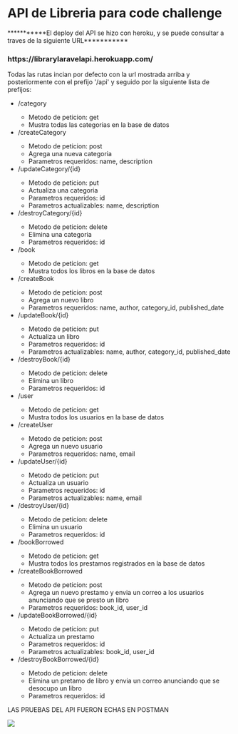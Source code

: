 <h1>API de Libreria para code challenge</h1>
<p>***********El deploy del API se hizo con heroku, y se puede consultar a traves de la siguiente URL***********</p>
<h3>https://librarylaravelapi.herokuapp.com/</h3>

<p>Todas las rutas incian por defecto con la url mostrada arriba y posteriormente con el prefijo '/api' y seguido por la siguiente lista de prefijos:</p>
<ul>
    <li>/category</li>
    <ul>
        <li>Metodo de peticion: get</li>
        <li>Mustra todas las categorias en la base de datos</li>
    </ul>
    <li>/createCategory</li>
    <ul>
        <li>Metodo de peticion: post</li>
        <li>Agrega una nueva categoria</li>
        <li>Parametros requeridos: name, description</li>
    </ul>
    <li>/updateCategory/{id}</li>
    <ul>
        <li>Metodo de peticion: put</li>
        <li>Actualiza una categoria</li>
        <li>Parametros requeridos: id</li>
        <li>Parametros actualizables: name, description</li>
    </ul>
    <li>/destroyCategory/{id}</li>
    <ul>
        <li>Metodo de peticion: delete</li>
        <li>Elimina una categoria</li>
        <li>Parametros requeridos: id</li>
    </ul>
    <li>/book</li>
    <ul>
        <li>Metodo de peticion: get</li>
        <li>Mustra todos los libros en la base de datos</li>
    </ul>
    <li>/createBook</li>
    <ul>
        <li>Metodo de peticion: post</li>
        <li>Agrega un nuevo libro</li>
        <li>Parametros requeridos: name, author, category_id, published_date</li>
    </ul>
    <li>/updateBook/{id}</li>
    <ul>
        <li>Metodo de peticion: put</li>
        <li>Actualiza un libro</li>
        <li>Parametros requeridos: id</li>
        <li>Parametros actualizables: name, author, category_id, published_date</li>
    </ul>
    <li>/destroyBook/{id}</li>
    <ul>
        <li>Metodo de peticion: delete</li>
        <li>Elimina un libro</li>
        <li>Parametros requeridos: id</li>
    </ul>
    <li>/user</li>
    <ul>
        <li>Metodo de peticion: get</li>
        <li>Mustra todos los usuarios en la base de datos</li>
    </ul>
    <li>/createUser</li>
    <ul>
        <li>Metodo de peticion: post</li>
        <li>Agrega un nuevo usuario</li>
        <li>Parametros requeridos: name, email</li>
    </ul>
    <li>/updateUser/{id}</li>
    <ul>
        <li>Metodo de peticion: put</li>
        <li>Actualiza un usuario</li>
        <li>Parametros requeridos: id</li>
        <li>Parametros actualizables: name, email</li>
    </ul>
    <li>/destroyUser/{id}</li>
    <ul>
        <li>Metodo de peticion: delete</li>
        <li>Elimina un usuario</li>
        <li>Parametros requeridos: id</li>
    </ul>
    <li>/bookBorrowed</li>
    <ul>
        <li>Metodo de peticion: get</li>
        <li>Mustra todos los prestamos registrados en la base de datos</li>
    </ul>
    <li>/createBookBorrowed</li>
    <ul>
        <li>Metodo de peticion: post</li>
        <li>Agrega un nuevo prestamo y envia un correo a los usuarios anunciando que se presto un libro</li>
        <li>Parametros requeridos: book_id, user_id</li>
    </ul>
    <li>/updateBookBorrowed/{id}</li>
    <ul>
        <li>Metodo de peticion: put</li>
        <li>Actualiza un prestamo</li>
        <li>Parametros requeridos: id</li>
        <li>Parametros actualizables: book_id, user_id</li>
    </ul>
    <li>/destroyBookBorrowed/{id}</li>
    <ul>
        <li>Metodo de peticion: delete</li>
        <li>Elimina un pretamo de libro y envia un correo anunciando que se desocupo un libro</li>
        <li>Parametros requeridos: id</li>
    </ul>
</ul>

<p>LAS PRUEBAS DEL API FUERON ECHAS EN POSTMAN</p>
<img src="https://user-images.githubusercontent.com/50346377/157767267-f3768e6f-10e5-4fc1-9a9b-571578034a5a.png" />

